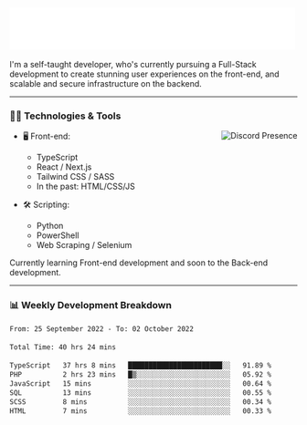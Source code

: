 <img src="assets/wave.svg" alt=":wave:" />

I'm a self-taught developer, who's currently pursuing a Full-Stack development to create stunning user experiences on the front-end, and scalable and secure infrastructure on the backend.

---

### 🧑‍💻 Technologies & Tools

<a href="https://discord.com/users/414304208649453568" target="_blank" rel="nofollow">
   <img src="https://lanyard-profile-readme.vercel.app/api/414304208649453568?idleMessage=Probably%20doing%20something%20else..." alt="Discord Presence" align="right">
</a>

- 🖥️ Front-end:

  - TypeScript
  - React / Next.js
  - Tailwind CSS / SASS
  - In the past: HTML/CSS/JS

- 🛠 Scripting:

  - Python
  - PowerShell
  - Web Scraping / Selenium

Currently learning Front-end development and soon to the Back-end development.

---

### 📊 Weekly Development Breakdown

<!-- ![ccrsxx's GitHub Stats](https://github-readme-stats.vercel.app/api?username=ccrsxx&count_private=true&theme=tokyonight) -->
<!-- ![ccrsxx's Top Langs](https://github-readme-stats.vercel.app/api/top-langs/?username=ccrsxx&hide=lua,java,html&theme=tokyonight) -->

<!--START_SECTION:waka-->

```text
From: 25 September 2022 - To: 02 October 2022

Total Time: 40 hrs 24 mins

TypeScript   37 hrs 8 mins   ███████████████████████░░   91.89 %
PHP          2 hrs 23 mins   █▒░░░░░░░░░░░░░░░░░░░░░░░   05.92 %
JavaScript   15 mins         ░░░░░░░░░░░░░░░░░░░░░░░░░   00.64 %
SQL          13 mins         ░░░░░░░░░░░░░░░░░░░░░░░░░   00.55 %
SCSS         8 mins          ░░░░░░░░░░░░░░░░░░░░░░░░░   00.34 %
HTML         7 mins          ░░░░░░░░░░░░░░░░░░░░░░░░░   00.33 %
```

<!--END_SECTION:waka-->
